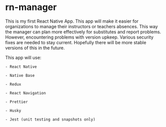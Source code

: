 # rn-manager

This is my first React Native App. This app will make it easier for organizations to manage their instructors or teachers absences. This way the manager can plan more effectively for substitutes and report problems. However, encountering problems with version upkeep. Various security fixes are needed to stay current. Hopefully there will be more stable versions of this in the future.

This app will use:

``` 
- React Native

- Native Base

- Redux

- React Navigation

- Prettier

- Husky

- Jest (unit testing and snapshots only)
```
